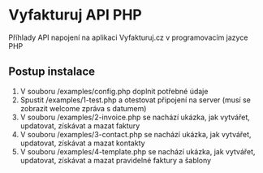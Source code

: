 # Vyfakturuj API PHP
Příhlady API napojení na aplikaci Vyfakturuj.cz v programovacím jazyce PHP

## Postup instalace
1. V souboru /examples/config.php doplnit potřebné údaje
2. Spustit /examples/1-test.php a otestovat připojení na server (musí se zobrazit welcome zpráva s datumem)
3. V souboru /examples/2-invoice.php se nachází ukázka, jak vytvářet, updatovat, získávat a mazat faktury
4. V souboru /examples/3-contact.php se nachází ukázka, jak vytvářet, updatovat, získávat a mazat kontakty
5. V souboru /examples/4-template.php se nachází ukázka, jak vytvářet, updatovat, získávat a mazat pravidelné faktury a šablony